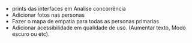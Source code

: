 * prints das interfaces em Analise concorrência
* Adicionar fotos nas personas
* Fazer o mapa de empatia para todas as personas primarias
* Adicionar acessibilidade em qualidade de uso. (Aumentar texto, Modo escuro ou etc).
